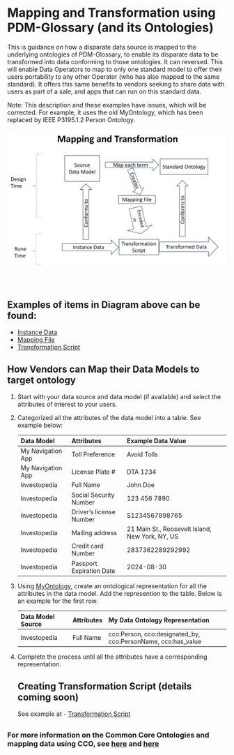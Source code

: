 # Mapping and Transformation using PDM-Glossary (and its Ontologies)
This is guidance on how a disparate data source is mapped to the underlying ontologies of PDM-Glossary, to enable its disparate data to be transformed into data conforming to those ontologies.  It can reversed. This will enable Data Operators to map to only one standard model to offer their users portability to any other Operator (who has also mapped to the same standard). It offers this same benefits to vendors seeking to share data with users as part of a sale, and apps that can run on this standard data.  

Note: This description and these examples have issues, which will be corrected. For example, it uses the old MyOntology, which has been replaced by IEEE P3195.1.2 Person Ontology.  

![M+T](M+T.png)


<br/>
<br/>

## Examples of items in Diagram above can be found:
- [Instance Data](my-data-org-source-data.csv)
- [Mapping File](mapping-mydata_org-mdo.csv)
- [Transformation Script](dynamicTransformationScript.py)
## How Vendors can Map their Data Models to target ontology
1. Start with your data source and data model (if available) and select the attributes of interest to your users.
2. Categorized all the attributes of the data model into a table. See example below:

    | Data Model   | Attributes              | Example Data Value |
    | ------------ | ----------------------- | ------|
    | My Navigation App | Toll Preference | Avoid Tolls |
    | My Navigation App | License Plate # | DTA 1234 |  
    | Investopedia | Full Name               | John Doe |
    | Investopedia | Social Security Number  | 123 456 7890 |
    | Investopedia | Driver’s license Number      | S1234567898765 |
    | Investopedia | Mailing address         | 21 Main St., Roosevelt Island, New York, NY, US |
    | Investopedia | Credit card Number | 2837362289292992 |
    | Investopedia | Passport Expiration Date    | 2024-08-30 |


3. Using [MyOntology](https://github.com/I-AM-project/my-data-ontology/blob/master/MyDataOntology.ttl), create an ontological representation for all the attributes in the data model. Add the represention to the table. Below is an example for the first row. 

    | Data Model Source   | Attributes | My Data Ontology Representation                                   |
    | ------------ | ---------- | ----------------------------------------------------------------- |
    | Investopedia | Full Name  | cco:Person, cco:designated_by, cco:PersonName, cco:has_value |

4. Complete the process until all the attributes have a corresponding representation.

   ## Creating Transformation Script (details coming soon)
   See example at - [Transformation Script](dynamicTransformationScript.py)



##
### For more information on the Common Core Ontologies and mapping data using CCO, see [here](https://github.com/CommonCoreOntology/CommonCoreOntologies/blob/master/documentation/An%20Overview%20of%20the%20Common%20Core%20Ontologies%201.3.docx) and [here](https://github.com/CommonCoreOntology/CommonCoreOntologies/blob/master/documentation/Modeling%20Information%20with%20the%20Common%20Core%20Ontologies%201.3.docx)
